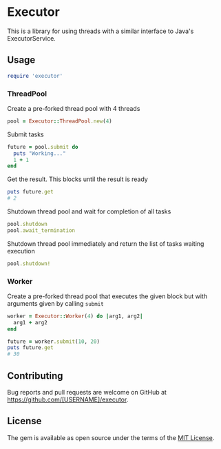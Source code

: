 # Executor

This is a library for using threads with a similar interface to Java's ExecutorService.

## Usage

```ruby
require 'executor'
```

### ThreadPool
Create a pre-forked thread pool with 4 threads
```ruby
pool = Executor::ThreadPool.new(4)
```

Submit tasks

```ruby
future = pool.submit do
  puts "Working..."
  1 + 1
end
```
Get the result. This blocks until the result is ready
```ruby
puts future.get
# 2
```
Shutdown thread pool and wait for completion of all tasks
```ruby
pool.shutdown
pool.await_termination
```
Shutdown thread pool immediately and return the list of tasks waiting execution
```ruby
pool.shutdown!
```

### Worker
Create a pre-forked thread pool that executes the given block but with arguments given by calling `submit`

```ruby
worker = Executor::Worker(4) do |arg1, arg2|
  arg1 + arg2
end

future = worker.submit(10, 20)
puts future.get
# 30
```

## Contributing

Bug reports and pull requests are welcome on GitHub at https://github.com/[USERNAME]/executor.


## License

The gem is available as open source under the terms of the [MIT License](http://opensource.org/licenses/MIT).
